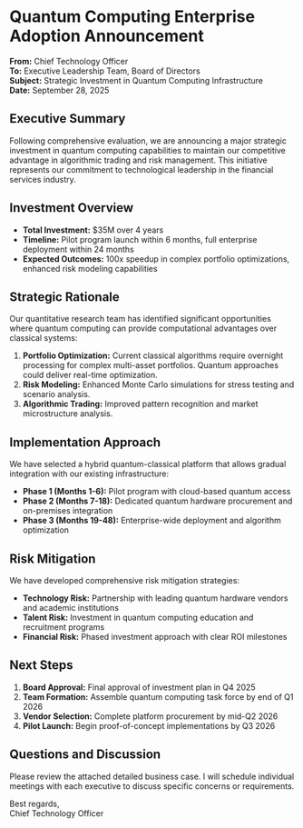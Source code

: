 # Quantum Computing Enterprise Adoption Announcement

**From:** Chief Technology Officer  
**To:** Executive Leadership Team, Board of Directors  
**Subject:** Strategic Investment in Quantum Computing Infrastructure  
**Date:** September 28, 2025  

## Executive Summary

Following comprehensive evaluation, we are announcing a major strategic investment in quantum computing capabilities to maintain our competitive advantage in algorithmic trading and risk management. This initiative represents our commitment to technological leadership in the financial services industry.

## Investment Overview

- **Total Investment:** $35M over 4 years
- **Timeline:** Pilot program launch within 6 months, full enterprise deployment within 24 months
- **Expected Outcomes:** 100x speedup in complex portfolio optimizations, enhanced risk modeling capabilities

## Strategic Rationale

Our quantitative research team has identified significant opportunities where quantum computing can provide computational advantages over classical systems:

1. **Portfolio Optimization:** Current classical algorithms require overnight processing for complex multi-asset portfolios. Quantum approaches could deliver real-time optimization.
2. **Risk Modeling:** Enhanced Monte Carlo simulations for stress testing and scenario analysis.
3. **Algorithmic Trading:** Improved pattern recognition and market microstructure analysis.

## Implementation Approach

We have selected a hybrid quantum-classical platform that allows gradual integration with our existing infrastructure:

- **Phase 1 (Months 1-6):** Pilot program with cloud-based quantum access
- **Phase 2 (Months 7-18):** Dedicated quantum hardware procurement and on-premises integration
- **Phase 3 (Months 19-48):** Enterprise-wide deployment and algorithm optimization

## Risk Mitigation

We have developed comprehensive risk mitigation strategies:

- **Technology Risk:** Partnership with leading quantum hardware vendors and academic institutions
- **Talent Risk:** Investment in quantum computing education and recruitment programs
- **Financial Risk:** Phased investment approach with clear ROI milestones

## Next Steps

1. **Board Approval:** Final approval of investment plan in Q4 2025
2. **Team Formation:** Assemble quantum computing task force by end of Q1 2026
3. **Vendor Selection:** Complete platform procurement by mid-Q2 2026
4. **Pilot Launch:** Begin proof-of-concept implementations by Q3 2026

## Questions and Discussion

Please review the attached detailed business case. I will schedule individual meetings with each executive to discuss specific concerns or requirements.

Best regards,  
Chief Technology Officer